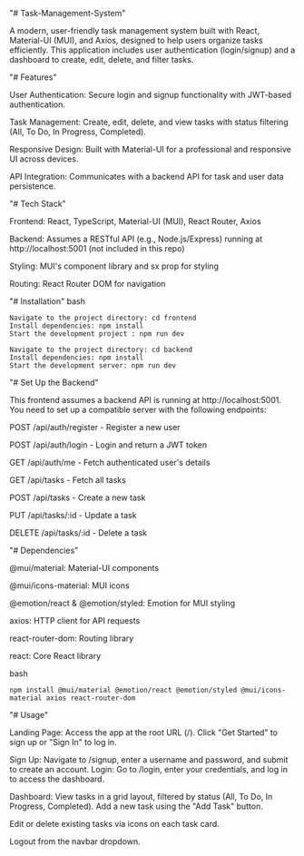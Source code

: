 "# Task-Management-System" 

A modern, user-friendly task management system built with React, Material-UI (MUI), and Axios, designed to help users organize tasks efficiently. This application includes user authentication (login/signup) and a dashboard to create, edit, delete, and filter tasks.

"# Features" 

User Authentication: Secure login and signup functionality with JWT-based authentication.

Task Management: Create, edit, delete, and view tasks with status filtering (All, To Do, In Progress, Completed).

Responsive Design: Built with Material-UI for a professional and responsive UI across devices.

API Integration: Communicates with a backend API for task and user data persistence.

"# Tech Stack" 

Frontend: React, TypeScript, Material-UI (MUI), React Router, Axios

Backend: Assumes a RESTful API (e.g., Node.js/Express) running at http://localhost:5001 (not included in this repo)

Styling: MUI's component library and sx prop for styling

Routing: React Router DOM for navigation

"# Installation" 
bash
```
Navigate to the project directory: cd frontend
Install dependencies: npm install
Start the development project : npm run dev

Navigate to the project directory: cd backend
Install dependencies: npm install
Start the development server: npm run dev
```

"# Set Up the Backend" 

This frontend assumes a backend API is running at http://localhost:5001. You need to set up a compatible server with the following endpoints:

POST /api/auth/register - Register a new user

POST /api/auth/login - Login and return a JWT token

GET /api/auth/me - Fetch authenticated user's details

GET /api/tasks - Fetch all tasks

POST /api/tasks - Create a new task

PUT /api/tasks/:id - Update a task

DELETE /api/tasks/:id - Delete a task


"# Dependencies" 

@mui/material: Material-UI components

@mui/icons-material: MUI icons

@emotion/react & @emotion/styled: Emotion for MUI styling

axios: HTTP client for API requests

react-router-dom: Routing library

react: Core React library

bash
```
npm install @mui/material @emotion/react @emotion/styled @mui/icons-material axios react-router-dom 
```

"# Usage" 

Landing Page: Access the app at the root URL (/). Click "Get Started" to sign up or "Sign In" to log in.

Sign Up: Navigate to /signup, enter a username and password, and submit to create an account.
Login: Go to /login, enter your credentials, and log in to access the dashboard.

Dashboard: View tasks in a grid layout, filtered by status (All, To Do, In Progress, Completed).
Add a new task using the "Add Task" button.

Edit or delete existing tasks via icons on each task card.

Logout from the navbar dropdown.
